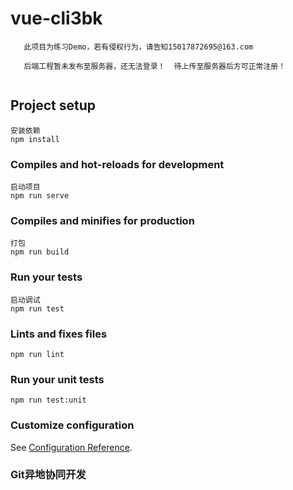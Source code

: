 # vue-cli3bk
```
   此项目为练习Demo，若有侵权行为，请告知15017872695@163.com
   
   后端工程暂未发布至服务器，还无法登录！  待上传至服务器后方可正常注册！
  
```

## Project setup
```
安装依赖
npm install
```

### Compiles and hot-reloads for development
```
启动项目
npm run serve
```

### Compiles and minifies for production
```
打包
npm run build
```

### Run your tests
```
启动调试
npm run test
```

### Lints and fixes files
```
npm run lint
```

### Run your unit tests
```
npm run test:unit
```

### Customize configuration
See [Configuration Reference](https://cli.vuejs.org/config/).

### Git异地协同开发
